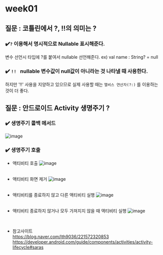 # week01
##  질문 : 코틀린에서 ?, !!의 의미는 ? 
### ✔️` ? ` 이용해서 명시적으로 Nullable 표시해준다. </br>
변수 선언시 타입에 ?를 붙여서 nullable 선언해준다. ex) val name : String? = null </br>
### ✔️ ` !!  ` nullable 변수값이 null값이 아니라는 것 나타낼 때 사용한다.
하지만 '!!' 사용을 지양하고 있으므로 실제 사용할 때는 `엘비스 연산자(?:)` 를 이용하는 것이 더 좋다. 

 
## 질문 : 안드로이드   Activity 생명주기 ?

### ✔️ 생명주기 콜백 메서드

![image](https://github.com/AndroidStudy2024/03/assets/113662682/f786fbee-9a35-40ec-a992-b0ff677f3499)

### ✔️ 생명주기 호출 
* 액티비티 호출
![image](https://github.com/AndroidStudy2024/03/assets/113662682/e750c350-17fe-4670-bd0b-a17b817722d2)
  </br>
    </br>
* 액티비티 화면 제거
![image](https://github.com/AndroidStudy2024/03/assets/113662682/dbefa2cf-0e84-49b5-abf6-e5e850741e33)
  </br>
    </br>
* 액티비티를 종료하지 않고 다른 액티비티 실행
 ![image](https://github.com/AndroidStudy2024/03/assets/113662682/53a05c6d-60d5-4cf7-95f5-7ab74d707276)
  </br>
    </br>
* 액티비티 종료하지 않거나 모두 가져지지 않을 때 액티비티 실행
![image](https://github.com/AndroidStudy2024/03/assets/113662682/b9f65813-8fc0-47dc-81ed-e774bc0be0b3)

    </br>

* 참고사이트</br>
  https://blog.naver.com/lth9036/221572320853
  </br>
  https://developer.android.com/guide/components/activities/activity-lifecycle#saras
  





